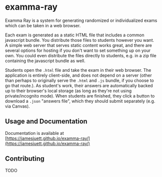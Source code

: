 # examma-ray

Examma Ray is a system for generating randomized or individualized exams which can be taken in a web browser.

Each exam is generated as a static HTML file that includes a common javascript bundle. You distribute those files to students however you want. A simple web server that serves static content works great, and there are several options for hosting if you don't want to set something up on your own. You could even distribute the files directly to students, e.g. in a zip file containing the javascript bundle as well.

Students open the `.html` file and take the exam in their web browser. The application is entirely client-side, and does not depend on a server (other than perhaps to originally serve the `.html` and `.js` bundle, if you choose to go that route.). As student's work, their answers are automatically backed up to their browser's local storage (as long as they're not using private/incognito mode). When students are finished, they click a button to download a `.json` "answers file", which they should submit separately (e.g. via Canvas).

## Usage and Documentation

Documentation is available at  
[https://jamesjuett.github.io/examma-ray/](https://jamesjuett.github.io/examma-ray/)

## Contributing

TODO